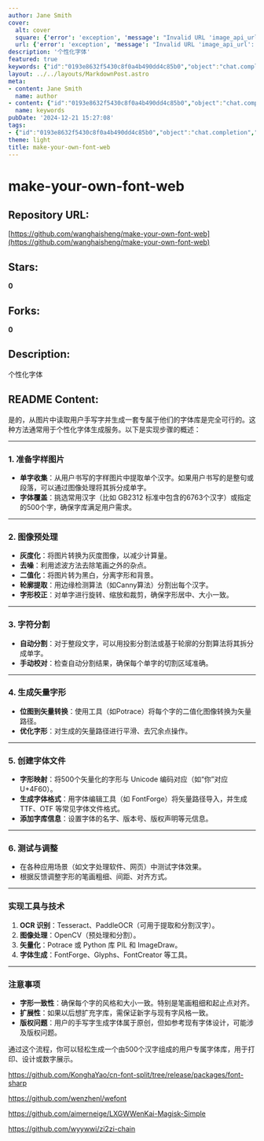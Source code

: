 ```yaml
---
author: Jane Smith
cover:
  alt: cover
  square: {'error': 'exception', 'message': "Invalid URL 'image_api_url': No scheme supplied. Perhaps you meant https://image_api_url?"}
  url: {'error': 'exception', 'message': "Invalid URL 'image_api_url': No scheme supplied. Perhaps you meant https://image_api_url?"}
description: '个性化字体'
featured: true
keywords: {"id":"0193e8632f5430c8f0a4b490dd4c85b0","object":"chat.completion","created":1734770634,"model":"Qwen/Qwen2.5-7B-Instruct","choices":[{"index":0,"message":{"role":"assistant","content":"### 关键词和标签提取\n\n1. **个性化字体**\n2. **手写字符提取**\n3. **图像处理**\n4. **灰度化**\n5. **去噪**\n6. **二值化**\n7. **轮廓提取**\n8. **字符分割**\n9. **自动分割**\n10. **手动校对**\n11. **矢量字形**\n12. **位图到矢量转换**\n13. **优化字形**\n14. **字形映射**\n15. **字体文件生成**\n16. **字体编辑工具**\n17. **TTF 格式**\n18. **OTF 格式**\n19. **测试与调整**\n20. **OCR 识别**\n21. **Tesseract**\n22. **PaddleOCR**\n23. **OpenCV**\n24. **Potrace**\n25. **FontForge**\n26. **Glyphs**\n27. **FontCreator**\n28. **字体生成工具**\n29. **字形一致性**\n30. **扩展性**\n31. **版权问题**\n\n### 项目链接提取\n\n1. [make-your-own-font-web](https://github.com/KonghaYao/cn-font-split/tree/release/packages/font-sharp)\n2. [wenzhenl/wefont](https://github.com/wweeneyl/wefont)\n3. [aimerneige/LXGWWenKai-Magisk-Simple](https://github.com/aimerneige/LXGWWenKai-Magisk-Simple)\n4. [wyywwi/zi2zi-chain](https://github.com/wyywwi/zi2zi-chain)"},"finish_reason":"stop"}],"usage":{"prompt_tokens":846,"completion_tokens":367,"total_tokens":1213},"system_fingerprint":""}
layout: ../../layouts/MarkdownPost.astro
meta:
- content: Jane Smith
  name: author
- content: {"id":"0193e8632f5430c8f0a4b490dd4c85b0","object":"chat.completion","created":1734770634,"model":"Qwen/Qwen2.5-7B-Instruct","choices":[{"index":0,"message":{"role":"assistant","content":"### 关键词和标签提取\n\n1. **个性化字体**\n2. **手写字符提取**\n3. **图像处理**\n4. **灰度化**\n5. **去噪**\n6. **二值化**\n7. **轮廓提取**\n8. **字符分割**\n9. **自动分割**\n10. **手动校对**\n11. **矢量字形**\n12. **位图到矢量转换**\n13. **优化字形**\n14. **字形映射**\n15. **字体文件生成**\n16. **字体编辑工具**\n17. **TTF 格式**\n18. **OTF 格式**\n19. **测试与调整**\n20. **OCR 识别**\n21. **Tesseract**\n22. **PaddleOCR**\n23. **OpenCV**\n24. **Potrace**\n25. **FontForge**\n26. **Glyphs**\n27. **FontCreator**\n28. **字体生成工具**\n29. **字形一致性**\n30. **扩展性**\n31. **版权问题**\n\n### 项目链接提取\n\n1. [make-your-own-font-web](https://github.com/KonghaYao/cn-font-split/tree/release/packages/font-sharp)\n2. [wenzhenl/wefont](https://github.com/wweeneyl/wefont)\n3. [aimerneige/LXGWWenKai-Magisk-Simple](https://github.com/aimerneige/LXGWWenKai-Magisk-Simple)\n4. [wyywwi/zi2zi-chain](https://github.com/wyywwi/zi2zi-chain)"},"finish_reason":"stop"}],"usage":{"prompt_tokens":846,"completion_tokens":367,"total_tokens":1213},"system_fingerprint":""}
  name: keywords
pubDate: '2024-12-21 15:27:08'
tags:
- {"id":"0193e8632f5430c8f0a4b490dd4c85b0","object":"chat.completion","created":1734770634,"model":"Qwen/Qwen2.5-7B-Instruct","choices":[{"index":0,"message":{"role":"assistant","content":"### 关键词和标签提取\n\n1. **个性化字体**\n2. **手写字符提取**\n3. **图像处理**\n4. **灰度化**\n5. **去噪**\n6. **二值化**\n7. **轮廓提取**\n8. **字符分割**\n9. **自动分割**\n10. **手动校对**\n11. **矢量字形**\n12. **位图到矢量转换**\n13. **优化字形**\n14. **字形映射**\n15. **字体文件生成**\n16. **字体编辑工具**\n17. **TTF 格式**\n18. **OTF 格式**\n19. **测试与调整**\n20. **OCR 识别**\n21. **Tesseract**\n22. **PaddleOCR**\n23. **OpenCV**\n24. **Potrace**\n25. **FontForge**\n26. **Glyphs**\n27. **FontCreator**\n28. **字体生成工具**\n29. **字形一致性**\n30. **扩展性**\n31. **版权问题**\n\n### 项目链接提取\n\n1. [make-your-own-font-web](https://github.com/KonghaYao/cn-font-split/tree/release/packages/font-sharp)\n2. [wenzhenl/wefont](https://github.com/wweeneyl/wefont)\n3. [aimerneige/LXGWWenKai-Magisk-Simple](https://github.com/aimerneige/LXGWWenKai-Magisk-Simple)\n4. [wyywwi/zi2zi-chain](https://github.com/wyywwi/zi2zi-chain)"},"finish_reason":"stop"}],"usage":{"prompt_tokens":846,"completion_tokens":367,"total_tokens":1213},"system_fingerprint":""}
theme: light
title: make-your-own-font-web
---
```


# make-your-own-font-web

## Repository URL: 
[https://github.com/wanghaisheng/make-your-own-font-web](https://github.com/wanghaisheng/make-your-own-font-web)

## Stars: 
**0**

## Forks: 
**0**

## Description: 
个性化字体

## README Content: 
是的，从图片中读取用户手写字并生成一套专属于他们的字体库是完全可行的。这种方法通常用于个性化字体生成服务。以下是实现步骤的概述：

---

### 1. **准备字样图片**
   - **单字收集**：从用户书写的字样图片中提取单个汉字。如果用户书写的是整句或段落，可以通过图像处理将其拆分成单字。
   - **字体覆盖**：挑选常用汉字（比如 GB2312 标准中包含的6763个汉字）或指定的500个字，确保字库满足用户需求。

---

### 2. **图像预处理**
   - **灰度化**：将图片转换为灰度图像，以减少计算量。
   - **去噪**：利用滤波方法去除笔画之外的杂点。
   - **二值化**：将图片转为黑白，分离字形和背景。
   - **轮廓提取**：用边缘检测算法（如Canny算法）分割出每个汉字。
   - **字形校正**：对单字进行旋转、缩放和裁剪，确保字形居中、大小一致。

---

### 3. **字符分割**
   - **自动分割**：对于整段文字，可以用投影分割法或基于轮廓的分割算法将其拆分成单字。
   - **手动校对**：检查自动分割结果，确保每个单字的切割区域准确。

---

### 4. **生成矢量字形**
   - **位图到矢量转换**：使用工具（如Potrace）将每个字的二值化图像转换为矢量路径。
   - **优化字形**：对生成的矢量路径进行平滑、去冗余点操作。

---

### 5. **创建字体文件**
   - **字形映射**：将500个矢量化的字形与 Unicode 编码对应（如“你”对应 U+4F60）。
   - **生成字体格式**：用字体编辑工具（如 FontForge）将矢量路径导入，并生成 TTF、OTF 等常见字体文件格式。
   - **添加字库信息**：设置字体的名字、版本号、版权声明等元信息。

---

### 6. **测试与调整**
   - 在各种应用场景（如文字处理软件、网页）中测试字体效果。
   - 根据反馈调整字形的笔画粗细、间距、对齐方式。

---

### 实现工具与技术
1. **OCR 识别**：Tesseract、PaddleOCR（可用于提取和分割汉字）。
2. **图像处理**：OpenCV（预处理和分割）。
3. **矢量化**：Potrace 或 Python 库 PIL 和 ImageDraw。
4. **字体生成**：FontForge、Glyphs、FontCreator 等工具。

---

### 注意事项
- **字形一致性**：确保每个字的风格和大小一致。特别是笔画粗细和起止点对齐。
- **扩展性**：如果以后想扩充字库，需保证新字与现有字风格一致。
- **版权问题**：用户的手写字生成字体属于原创，但如参考现有字体设计，可能涉及版权问题。

通过这个流程，你可以轻松生成一个由500个汉字组成的用户专属字体库，用于打印、设计或数字展示。


https://github.com/KonghaYao/cn-font-split/tree/release/packages/font-sharp


https://github.com/wenzhenl/wefont

https://github.com/aimerneige/LXGWWenKai-Magisk-Simple

https://github.com/wyywwi/zi2zi-chain

